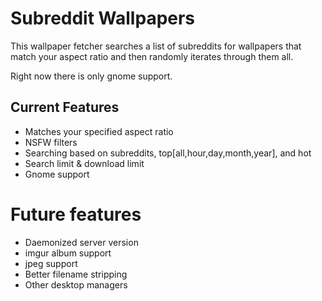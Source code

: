 # Subreddit Wallpapers
This wallpaper fetcher searches a list of subreddits for wallpapers that match your aspect ratio and then randomly iterates through them all. 

Right now there is only gnome support.

## Current Features
* Matches your specified aspect ratio
* NSFW filters
* Searching based on subreddits, top[all,hour,day,month,year], and hot
* Search limit & download limit
* Gnome support


# Future features
* Daemonized server version
* imgur album support
* jpeg support
* Better filename stripping
* Other desktop managers
